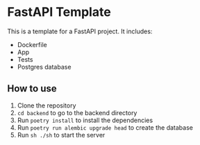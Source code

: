 # FastAPI Template

This is a template for a FastAPI project. It includes:
* Dockerfile
* App
* Tests
* Postgres database

## How to use

1. Clone the repository
2. `cd backend` to go to the backend directory
3. Run `poetry install` to install the dependencies
4. Run `poetry run alembic upgrade head` to create the database
5. Run `sh ./sh` to start the server
